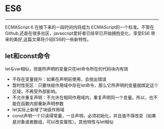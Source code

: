 # ES6

---

ECMAScript 6 在接下来的一段时间内将成为 ECMAScript的一个标准。不管在Github,还是在很多社区，javascript爱好者已经早已开始拥抱变化，享受ES6 带来的美好,这篇文章将介绍ES6的一些新特性。

## let和const命令

let与var相似，但是所声明的变量只在let命令所在的代码块内有效

* 不存在变量提升：如果在声明前使用，会抛出错误
* 暂时性死区：只要块级作用域中存在let命令，那么它所声明的变量就绑定这个区域，不再受外部影响。
* 不允许重复声明：不允许在相同作用域内，重复声明同一个变量。所以，也不能在函数内部重新声明参数
* let实际上新增了块级作用域
* const声明一个只读得常量，一旦声明，必须初始化，并且值不得改变（如果是对象或者数组，可以改变属性）。其他特性与let相似